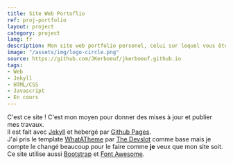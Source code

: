 ```yaml
---
title: Site Web Portoflio
ref: proj-portfolio
layout: project
category: project
lang: fr
description: Mon site web portfolio personel, celui sur lequel vous êtes !
image: "/assets/img/logo-circle.png"
source: https://github.com/JKerboeuf/jkerboeuf.github.io
tags:
- Web
- Jekyll
- HTML/CSS
- Javascript
- En cours
---
```


C'est ce site ! C'est mon moyen pour donner des mises à jour et publier mes travaux.  
Il est fait avec [Jekyll](https://jekyllrb.com/) et hebergé par [Github Pages](https://pages.github.com/).  
J'ai pris le template [WhatATheme](https://thedevslot.github.io/WhatATheme/) par [The Devslot](https://github.com/thedevslot) comme base mais je compte le changé beaucoup pour le faire comme **je** veux que mon site soit.  
Ce site utilise aussi [Bootstrap](https://getbootstrap.com/) et [Font Awesome](https://fontawesome.com/).
